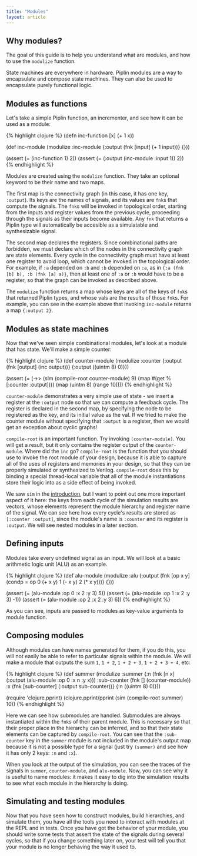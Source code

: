 ```yaml
---
title: "Modules"
layout: article
---
```

## Why modules?

The goal of this guide is to help you understand what are modules, and how to use the `modulize` function.

State machines are everywhere in hardware. Piplin modules are a way to encapsulate and compose state machines. They can also be used to encapsulate purely functional logic.

## Modules as functions

Let's take a simple Piplin function, an incrementer, and see how it can be used as a module:

{% highlight clojure %}
(defn inc-function [x] (+ 1 x))

(def inc-module (modulize :inc-module
                  {:output (fnk [input]
                             (+ 1 input))}
                    {}))

(assert (= (inc-function 1) 2))
(assert (= (:output (inc-module :input 1)) 2))
{% endhighlight %}

Modules are created using the `modulize` function. They take an optional keyword to be their name and two maps.

The first map is the connectivity graph (in this case, it has one key, `:output`). Its keys are the names of signals, and its values are `fnk`s that compute the signals. The `fnk`s will be invoked in topological order, starting from the inputs and register values from the previous cycle, proceeding through the signals as their inputs become available. Any `fnk` that returns a Piplin type will automatically be accesible as a simulatable and synthesizable signal.

The second map declares the registers. Since combinational paths are forbidden, we must declare which of the nodes in the connectivity graph are state elements. Every cycle in the connectivity graph must have at least one register to avoid loop, which cannot be invoked in the topological order. For example, if `:a` depended on `:b` and `:b` depended on `:a`, as in `{:a (fnk [b] b), :b (fnk [a] a)}`, then at least one of `:a` or `:b` would have to be a register, so that the graph can be invoked as described above.

The `modulize` function returns a map whose keys are all of the keys of `fnk`s that returned Piplin types, and whose vals are the results of those `fnk`s. For example, you can see in the example above that invoking `inc-module` returns a map `{:output 2}`.

## Modules as state machines

Now that we've seen simple combinational modules, let's look at a module that has state. We'll make a simple counter:

{% highlight clojure %}
(def counter-module
  (modulize :counter
    {:output (fnk [output]
               (inc output))}
    {:output ((uintm 8) 0)}))

(assert (= (->> (sim (compile-root counter-module) 9)
                (map #(get % [:counter :output])))
           (map (uintm 8) (range 10))))
{% endhighlight %}

`counter-module` demonstrates a very simple use of state - we insert a register at the `:output` node so that we can compute a feedback cycle. The register is declared in the second map, by specifying the node to be registered as the key, and its initial value as the val. If we tried to make the counter module without specifying that `:output` is a register, then we would get an exception about cyclic graphs!

`compile-root` is an important function. Try invoking `(counter-module)`. You will get a result, but it only contains the register output of the `counter-module`. Where did the `inc` go? `compile-root` is the function that you should use to invoke the root module of your design, because it is able to capture all of the uses of registers and memories in your design, so that they can be properly simulated or synthesized to Verilog. `compile-root` does this by binding a special thread-local variable that all of the module instantiations store their logic into as a side effect of being invoked.

We saw `sim` in the [introduction](/articles/intro.html), but I want to point out one more important aspect of it here: the keys from each cycle of the simulation results are vectors, whose elements represent the module hierarchy and register name of the signal. We can see here how every cycle's results are stored as `[:counter :output]`, since the module's name is `:counter` and its register is `:output`. We will see nested modules in a later section.

## Defining inputs

Modules take every undefined signal as an input. We will look at a basic arithmetic logic unit (ALU) as an example.

{% highlight clojure %}
(def alu-module
  (modulize :alu
    {:output (fnk [op x y]
               (condp = op
                 0 (+ x y)
                 1 (- x y)
                 2 (* x y)))}
    {}))

(assert (= (alu-module :op 0 :x 2 :y 3) 5))
(assert (= (alu-module :op 1 :x 2 :y 3) -1))
(assert (= (alu-module :op 2 :x 2 :y 3) 6))
{% endhighlight %}

As you can see, inputs are passed to modules as key-value arguments to module function.

## Composing modules

Although modules can have names generated for them, if you do this, you will not easily be able to refer to particular signals within the module. We will make a module that outputs the sum `1`, `1 + 2`, `1 + 2 + 3`, `1 + 2 + 3 + 4`, etc:

{% highlight clojure %}
(def summer
  (modulize :summer
    {:n (fnk [n x]
          (:output (alu-module :op 0 :x n :y x)))
     :sub-counter (fnk []
                    (counter-module))
     :x (fnk [sub-counter]
          (:output sub-counter))}
    {:n ((uintm 8) 0)}))

(require 'clojure.pprint)
(clojure.pprint/pprint
  (sim (compile-root summer) 10))
{% endhighlight %}

Here we can see how submodules are handled. Submodules are always instantiated within the `fnk`s of their parent module. This is necessary so that their proper place in the hierarchy can be inferred, and so that their state elements can be captured by `compile-root`. You can see that the `:sub-counter` key in the `summer` module is not included in the module's output map because it is not a possible type for a signal (just try `(summer)` and see how it has only 2 keys: `:n` and `:x`).

When you look at the output of the simulation, you can see the traces of the signals in `summer`, `counter-module`, and `alu-module`. Now, you can see why it is useful to name modules: it makes it easy to dig into the simulation results to see what each module in the hierarchy is doing.

## Simulating and testing modules

Now that you have seen how to construct modules, build hierarchies, and simulate them, you have all the tools you need to interact with modules at the REPL and in tests. Once you have got the behavior of your module, you should write some tests that assert the state of the signals during several cycles, so that if you change something later on, your test will tell you that your module is no longer behaving the way it used to.
